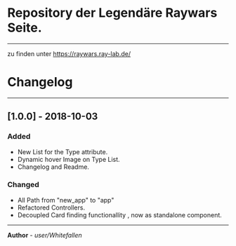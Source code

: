 # Repository der Legendäre Raywars Seite.
----------------
zu finden unter https://raywars.ray-lab.de/ 


# Changelog
----------
## [1.0.0] - 2018-10-03
### Added
- New List for the Type attribute.
- Dynamic hover Image on Type List.
- Changelog and Readme.

### Changed
- All Path from "new_app" to "app"
- Refactored Controllers.
- Decoupled Card finding functionallity , now as standalone component.

--------------
**Author** - _user/Whitefallen_

